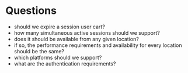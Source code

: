 # Questions
- should we expire a session user cart?
- how many simultaneous active sessions should we support?
- does it should be available from any given location?
- if so, the performance requirements and availability for every location should be the same?
- which platforms should we support?
- what are the authentication requirements?